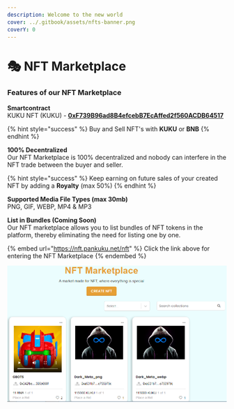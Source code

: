 ```yaml
---
description: Welcome to the new world
cover: ../.gitbook/assets/nfts-banner.png
coverY: 0
---
```


# 🎭 NFT Marketplace

### Features of our NFT Marketplace

**Smartcontract**\
KUKU NFT (KUKU) - [**0xF739B96ad8B4efcebB7EcAffed2f560ACDB64517**](https://bscscan.com/address/0xf739b96ad8b4efcebb7ecaffed2f560acdb64517#code)

{% hint style="success" %}
Buy and Sell NFT's with **KUKU** or **BNB**
{% endhint %}

**100% Decentralized**\
Our NFT Marketplace is 100% decentralized and nobody can interfere in the NFT trade between the buyer and seller.

{% hint style="success" %}
Keep earning on future sales of your created NFT by adding a **Royalty** (max 50%)
{% endhint %}

**Supported Media File Types (max 30mb)**\
PNG, GIF, WEBP, MP4 & MP3

**List in Bundles (Coming Soon)**\
Our NFT marketplace allows you to list bundles of NFT tokens in the platform, thereby eliminating the need for listing one by one.

{% embed url="https://nft.pankuku.net/nft" %}
Click the link above for entering the NFT Marketplace
{% endembed %}

![NFT Marketplace](../.gitbook/assets/nftmarketplace.png)
